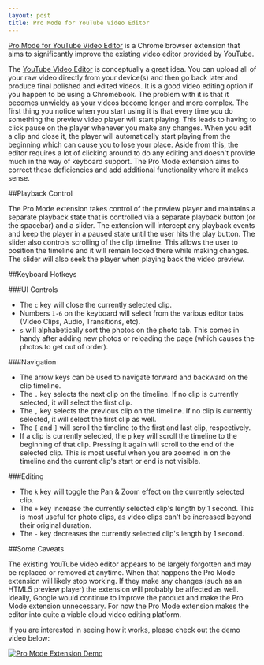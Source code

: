 ```yaml
---
layout: post
title: Pro Mode for YouTube Video Editor
---
```


[Pro Mode for YouTube Video Editor](https://chrome.google.com/webstore/detail/pro-mode-for-youtube-vide/aenmbapdfjdkanhfppdmmdipakgacanp) is a Chrome browser extension that aims to significantly improve the existing video editor provided by YouTube.

The [YouTube Video Editor](https://www.youtube.com/editor) is conceptually a great idea. You can upload all of your raw video directly from your device(s) and then go back later and produce final polished and edited videos. It is a good video editing option if you happen to be using a Chromebook. The problem with it is that it becomes unwieldy as your videos become longer and more complex. The first thing you notice when you start using it is that every time you do something the preview video player will start playing. This leads to having to click pause on the player whenever you make any changes. When you edit a clip and close it, the player will automatically start playing from the beginning which can cause you to lose your place. Aside from this, the editor requires a lot of clicking around to do any editing and doesn't provide much in the way of keyboard support. The Pro Mode extension aims to correct these deficiencies and add additional functionality where it makes sense.

##Playback Control

The Pro Mode extension takes control of the preview player and maintains a separate playback state that is controlled via a separate playback button (or the spacebar) and a slider. The extension will intercept any playback events and keep the player in a paused state until the user hits the play button. The slider also controls scrolling of the clip timeline. This allows the user to position the timeline and it will remain locked there while making changes. The slider will also seek the player when playing back the video preview.

##Keyboard Hotkeys

###UI Controls
 - The `c` key will close the currently selected clip.
 - Numbers `1-6` on the keyboard will select from the various editor tabs (Video Clips, Audio, Transitions, etc).
 - `s` will alphabetically sort the photos on the photo tab. This comes in handy after adding new photos or reloading the page (which causes the photos to get out of order).

###Navigation

 - The arrow keys can be used to navigate forward and backward on the clip timeline.
 - The `.` key selects the next clip on the timeline. If no clip is currently selected, it will select the first clip.
 - The `,` key selects the previous clip on the timeline. If no clip is currently selected, it will select the first clip as well.
 - The `[` and `]` will scroll the timeline to the first and last clip, respectively.
 - If a clip is currently selected, the `p` key will scroll the timeline to the beginning of that clip. Pressing it again will scroll to the end of the selected clip. This is most useful when you are zoomed in on the timeline and the current clip's start or end is not visible.

###Editing

 - The `k` key will toggle the Pan & Zoom effect on the currently selected clip.
 - The `+` key increase the currently selected clip's length by 1 second. This is most useful for photo clips, as video clips can't be increased beyond their original duration.
 - The `-` key decreases the currently selected clip's length by 1 second.

##Some Caveats

The existing YouTube video editor appears to be largely forgotten and may be replaced or removed at anytime. When that happens the Pro Mode extension will likely stop working. If they make any changes (such as an HTML5 preview player) the extension will probably be affected as well. Ideally, Google would continue to improve the product and make the Pro Mode extension unnecessary. For now the Pro Mode extension makes the editor into quite a viable cloud video editing platform.

If you are interested in seeing how it works, please check out the demo video below:

[![Pro Mode Extension Demo](http://img.youtube.com/vi/5FshFrRcFrw/0.jpg)](http://www.youtube.com/watch?v=5FshFrRcFrw)
